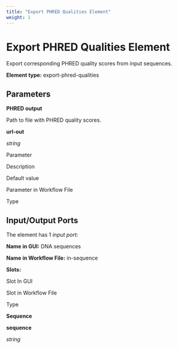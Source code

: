 ```yaml
---
title: "Export PHRED Qualities Element"
weight: 1
---
```



# Export PHRED Qualities Element

Export corresponding PHRED quality scores from input sequences.

**Element type:** export-phred-qualities

Parameters
----------

**PHRED output**

Path to file with PHRED quality scores.



**url-out**

_string_

Parameter

Description

Default value

Parameter in Workflow File

Type

Input/Output Ports
------------------

The element has 1 _input port_:

**Name in GUI:** DNA sequences

**Name in Workflow File:** in-sequence

**Slots:**

Slot In GUI

Slot in Workflow File

Type

**Sequence**

**sequence**

_string_
